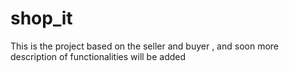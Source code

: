 # shop_it
This is the project based on the seller and buyer , and soon more description of functionalities  will be added
